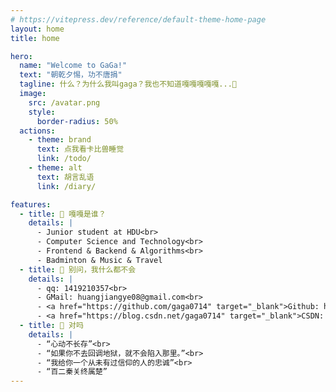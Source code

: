 ```yaml
---
# https://vitepress.dev/reference/default-theme-home-page
layout: home
title: home

hero:
  name: "Welcome to GaGa!"
  text: "朝乾夕惕，功不唐捐"
  tagline: 什么？为什么我叫gaga？我也不知道嘎嘎嘎嘎嘎...🤗
  image:
    src: /avatar.png
    style:
      border-radius: 50%
  actions:
    - theme: brand
      text: 点我看卡比兽睡觉
      link: /todo/
    - theme: alt
      text: 胡言乱语
      link: /diary/

features:
  - title: 🦆 嘎嘎是谁？
    details: |
      - Junior student at HDU<br>
      - Computer Science and Technology<br>
      - Frontend & Backend & Algorithms<br>
      - Badminton & Music & Travel
  - title: 🤯 别问，我什么都不会
    details: |
      - qq: 1419210357<br>
      - GMail: huangjiangye08@gmail.com<br>
      - <a href="https://github.com/gaga0714" target="_blank">Github: https://github.com/gaga0714</a><br>
      - <a href="https://blog.csdn.net/gaga0714" target="_blank">CSDN: https://blog.csdn.net/gaga0714</a>
  - title: 🎵 对吗
    details: |
      - “心动不长存”<br>
      - “如果你不去回调地狱，就不会陷入那里。”<br>
      - “我给你一个从未有过信仰的人的忠诚”<br>
      - “百二秦关终属楚”
---
```

